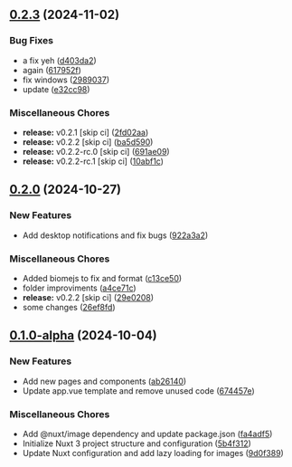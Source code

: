 ## [0.2.3](https://github.com/manga-you-know/desktop/compare/v0.2.0...v0.2.3) (2024-11-02)


### Bug Fixes

* a fix yeh ([d403da2](https://github.com/manga-you-know/desktop/commit/d403da28ad5b847397855a05319aaa3e6dc3be0a))
* again ([617952f](https://github.com/manga-you-know/desktop/commit/617952ff5958c1f01694a873218511c72977906d))
* fix windows ([2989037](https://github.com/manga-you-know/desktop/commit/29890370c1f01b1eb15c421979a107749cd91579))
* update ([e32cc98](https://github.com/manga-you-know/desktop/commit/e32cc98540c1e0e8a06d3642025176caa36ca575))


### Miscellaneous Chores

* **release:** v0.2.1 [skip ci] ([2fd02aa](https://github.com/manga-you-know/desktop/commit/2fd02aa59db0d2d54b732b33df8745fe0ef8ea19))
* **release:** v0.2.2 [skip ci] ([ba5d590](https://github.com/manga-you-know/desktop/commit/ba5d5908251f82975cceca4d470487cce6d9104d))
* **release:** v0.2.2-rc.0 [skip ci] ([691ae09](https://github.com/manga-you-know/desktop/commit/691ae090fb697c826ba3a2800f8a964cec928265))
* **release:** v0.2.2-rc.1 [skip ci] ([10abf1c](https://github.com/manga-you-know/desktop/commit/10abf1c5a0e3e55808a646c641e310fb66989a3c))

## [0.2.0](https://github.com/manga-you-know/desktop/compare/v0.1.0-alpha...v0.2.0) (2024-10-27)


### New Features

* Add desktop notifications and fix bugs ([922a3a2](https://github.com/manga-you-know/desktop/commit/922a3a2a6521c5189ca148bde15968458568a6f9))


### Miscellaneous Chores

* Added biomejs to fix and format ([c13ce50](https://github.com/manga-you-know/desktop/commit/c13ce50465a0c24cbef5b91e169918944042446b))
* folder improviments ([a4ce71c](https://github.com/manga-you-know/desktop/commit/a4ce71c37e7e045f95abcdfa221c673e7077e5fe))
* **release:** v0.2.2 [skip ci] ([29e0208](https://github.com/manga-you-know/desktop/commit/29e0208cb81e53554959c9ceca543670a76c1c10))
* some changes ([26ef8fd](https://github.com/manga-you-know/desktop/commit/26ef8fd3b189b2ceb4d16861240f81f852c0ea37))

## [0.1.0-alpha](https://github.com/manga-you-know/desktop/compare/5b4f3121e991dfd6d87474a02d90f700cb2c48e5...v0.1.0-alpha) (2024-10-04)


### New Features

* Add new pages and components ([ab26140](https://github.com/manga-you-know/desktop/commit/ab26140fd68032dd49d0ed2f0e19d794c1e9a54a))
* Update app.vue template and remove unused code ([674457e](https://github.com/manga-you-know/desktop/commit/674457e934e9dac3f1758f2b5d108bd49ce3e513))


### Miscellaneous Chores

* Add @nuxt/image dependency and update package.json ([fa4adf5](https://github.com/manga-you-know/desktop/commit/fa4adf51b5fb37d186cddf5418ba3c4cce4e9772))
* Initialize Nuxt 3 project structure and configuration ([5b4f312](https://github.com/manga-you-know/desktop/commit/5b4f3121e991dfd6d87474a02d90f700cb2c48e5))
* Update Nuxt configuration and add lazy loading for images ([9d0f389](https://github.com/manga-you-know/desktop/commit/9d0f3897e26180d33d6f15623848b0a768109b8f))

